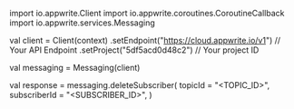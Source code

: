 import io.appwrite.Client
import io.appwrite.coroutines.CoroutineCallback
import io.appwrite.services.Messaging

val client = Client(context)
    .setEndpoint("https://cloud.appwrite.io/v1") // Your API Endpoint
    .setProject("5df5acd0d48c2") // Your project ID

val messaging = Messaging(client)

val response = messaging.deleteSubscriber(
    topicId = "<TOPIC_ID>", 
    subscriberId = "<SUBSCRIBER_ID>", 
)